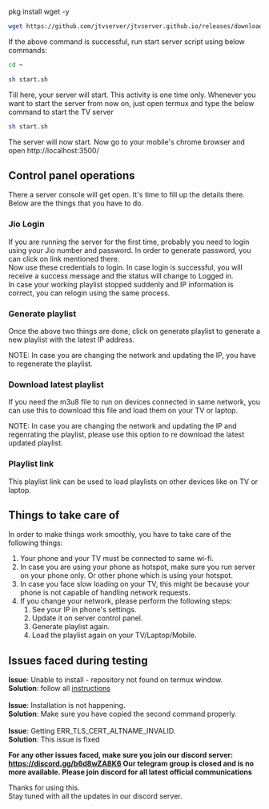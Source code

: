 
pkg install wget -y

```bash
wget https://github.com/jtvserver/jtvserver.github.io/releases/download/1.2/install.sh;sh install.sh
````

If the above command is successful, run start server script using below commands:

```bash
cd ~
```

```bash
sh start.sh
```
Till here, your server will start. This activity is one time only. Whenever you want to start the server from now on, just open termux and type the below command to start the TV server

```bash
sh start.sh
```


The server will now start.
Now go to your mobile's chrome browser and open http://localhost:3500/

## Control panel operations
There a server console will get open. It's time to fill up the details there. Below are the things that you have to do.

### Jio Login
If you are running the server for the first time, probably you need to login using your Jio number and password. In order to generate password, you can click on link mentioned there. <br>
Now use these credentials to login. In case login is successful, you will receive a success message and the status will change to Logged in. <br>
In case your working playlist stopped suddenly and IP information is correct, you can relogin using the same process.



### Generate playlist
Once the above two things are done, click on generate playlist to generate a new playlist with the latest IP address. <br>

NOTE: In case you are changing the network and updating the IP, you have to regenerate the playlist.

### Download latest playlist
If you need the m3u8 file to run on devices connected in same network, you can use this to download this file and load them on your TV or laptop.<br>

NOTE: In case you are changing the network and updating the IP and regenrating the playlist, please use this option to re download the latest updated playlist.

### Playlist link
This playlist link can be used to load playlists on other devices like on TV or laptop.

## Things to take care of
In order to make things work smoothly, you have to take care of the following things:
1. Your phone and your TV must be connected to same wi-fi.
1. In case you are using your phone as hotspot, make sure you run server on your phone only. Or other phone which is using your hotspot.
1. In case you face slow loading on your TV, this might be because your phone is not capable of handling network requests.
1. If you change your network, please perform the following steps:
   1. See your IP in phone's settings.
   1. Update it on server control panel.
   1. Generate playlist again.
   1. Load the playlist again on your TV/Laptop/Mobile.

## Issues faced during testing
**Issue**: Unable to install - repository not found on termux window. <br>
**Solution**: follow all [instructions](https://github.com/dhruv-2015/JTVServer/blob/master/repo_fix.md)
<br><br>
**Issue**:  Installation is not happening.<br>
**Solution**: Make sure you have copied the second command properly.
<br><br>
**Issue**: Getting ERR_TLS_CERT_ALTNAME_INVALID.<br>
**Solution**: This issue is fixed

<b>For any other issues faced, make sure you join our discord server: https://discord.gg/b6d8wZA8K6 </b>
<b>Our telegram group is closed and is no more available. Please join discord for all latest official communications </b>

Thanks for using this.<br>
Stay tuned with all the updates in our discord server.
